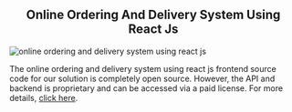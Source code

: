 <h2 style="text-align:center">Online Ordering And Delivery System Using React Js </h2>

![online ordering and delivery system using react js](https://admin.ninjascode.com/wp-content/uploads/2025/repoImages/martha/online%20ordering%20and%20delivery%20system%20using%20react%20js.webp) 

The online ordering and delivery system using react js frontend source code for our solution is completely open source. However, the API and backend is proprietary and can be accessed via a paid license. For more details, <a href="https://enatega.com/?utm_source=github&utm_medium=repo&utm_campaign=tiffanie-grubhub-clone-using-react-native" target="_blank">click here</a>.
